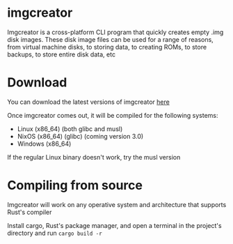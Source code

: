 # imgcreator
Imgcreator is a cross-platform CLI program that quickly creates empty .img disk images. These disk image files can be used for a range of reasons, from virtual machine disks, to storing data, to creating ROMs, to store backups, to store entire disk data, etc

# Download
You can download the latest versions of imgcreator [here](https://github.com/spacebanana420/imgcreator/releases)

Once imgcreator comes out, it will be compiled for the following systems:
- Linux (x86_64) (both glibc and musl)
- NixOS (x86_64) (glibc) (coming version 3.0)
- Windows (x86_64)

If the regular Linux binary doesn't work, try the musl version

# Compiling from source
Imgcreator will work on any operative system and architecture that supports Rust's compiler

Install cargo, Rust's package manager, and open a terminal in the project's directory and run ``` cargo build -r ```
